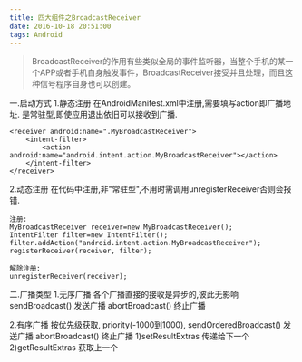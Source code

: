 ```yaml
---
title: 四大组件之BroadcastReceiver
date: 2016-10-18 20:51:00
tags: Android
---
```

>BroadcastReceiver的作用有些类似全局的事件监听器，当整个手机的某一个APP或者手机自身触发事件，BroadcastReceiver接受并且处理，而且这种信号程序自身也可以创建。

一.启动方式
1.静态注册
在AndroidManifest.xml中注册,需要填写action即广播地址.
是常驻型,即使应用退出依旧可以接收到广播.
```
<receiver android:name=".MyBroadcastReceiver">  
    <intent-filter>  
        <action android:name="android.intent.action.MyBroadcastReceiver"></action>  
    </intent-filter>  
</receiver>
```
<!--more-->
2.动态注册
在代码中注册,非"常驻型",不用时需调用unregisterReceiver否则会报错.
```
注册:
MyBroadcastReceiver receiver=new MyBroadcastReceiver();
IntentFilter filter=new IntentFilter();  
filter.addAction("android.intent.action.MyBroadcastReceiver");  
registerReceiver(receiver, filter);  

解除注册:
unregisterReceiver(receiver);
```

二.广播类型
1.无序广播
各个广播直接的接收是异步的,彼此无影响
sendBroadcast() 发送广播
abortBroadcast() 终止广播

2.有序广播
按优先级获取, priority(-1000到1000),
sendOrderedBroadcast() 发送广播
abortBroadcast() 终止广播
1)setResultExtras 传递给下一个
2)getResultExtras 获取上一个
